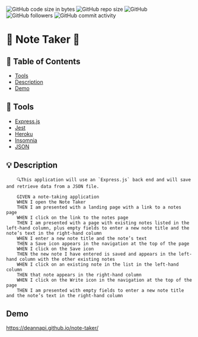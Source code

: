 ![GitHub code size in bytes](https://img.shields.io/github/languages/code-size/deannapi/note-taker)
![GitHub repo size](https://img.shields.io/github/repo-size/deannapi/note-taker)
![GitHub](https://img.shields.io/github/license/deannapi/note-taker)
![GitHub followers](https://img.shields.io/github/followers/deannapi?style=social)
![GitHub commit activity](https://img.shields.io/github/commit-activity/w/deannapi/note-taker)

# :memo: Note Taker :memo:

## :bookmark: Table of Contents
* [Tools](#tools)
* [Description](#description)
* [Demo](#demo)

## :hammer: Tools
* [Express.js](https://expressjs.com/)
* [Jest](https://jestjs.io/en/)
* [Heroku](https://devcenter.heroku.com/start)
* [Insomnia](https://support.insomnia.rest/)
* [JSON](https://www.json.org/json-en.html)

## :bulb: Description
        🔍This application will use an `Express.js` back end and will save and retrieve data from a JSON file. 

        GIVEN a note-taking application
        WHEN I open the Note Taker
        THEN I am presented with a landing page with a link to a notes page
        WHEN I click on the link to the notes page
        THEN I am presented with a page with existing notes listed in the left-hand column, plus empty fields to enter a new note title and the note’s text in the right-hand column
        WHEN I enter a new note title and the note’s text
        THEN a Save icon appears in the navigation at the top of the page
        WHEN I click on the Save icon
        THEN the new note I have entered is saved and appears in the left-hand column with the other existing notes
        WHEN I click on an existing note in the list in the left-hand column
        THEN that note appears in the right-hand column
        WHEN I click on the Write icon in the navigation at the top of the page
        THEN I am presented with empty fields to enter a new note title and the note’s text in the right-hand column

## Demo
https://deannapi.github.io/note-taker/
![]()


